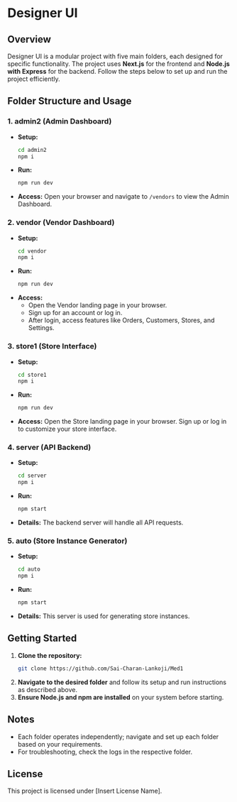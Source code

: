 # Designer UI

## Overview
Designer UI is a modular project with five main folders, each designed for specific functionality. The project uses **Next.js** for the frontend and **Node.js with Express** for the backend. Follow the steps below to set up and run the project efficiently.

## Folder Structure and Usage

### 1. **admin2** (Admin Dashboard)
- **Setup:**
  ```bash
  cd admin2
  npm i
  ```
- **Run:**
  ```bash
  npm run dev
  ```
- **Access:** Open your browser and navigate to `/vendors` to view the Admin Dashboard.

### 2. **vendor** (Vendor Dashboard)
- **Setup:**
  ```bash
  cd vendor
  npm i
  ```
- **Run:**
  ```bash
  npm run dev
  ```
- **Access:**
  - Open the Vendor landing page in your browser.
  - Sign up for an account or log in.
  - After login, access features like Orders, Customers, Stores, and Settings.

### 3. **store1** (Store Interface)
- **Setup:**
  ```bash
  cd store1
  npm i
  ```
- **Run:**
  ```bash
  npm run dev
  ```
- **Access:** Open the Store landing page in your browser. Sign up or log in to customize your store interface.

### 4. **server** (API Backend)
- **Setup:**
  ```bash
  cd server
  npm i
  ```
- **Run:**
  ```bash
  npm start
  ```
- **Details:** The backend server will handle all API requests.

### 5. **auto** (Store Instance Generator)
- **Setup:**
  ```bash
  cd auto
  npm i
  ```
- **Run:**
  ```bash
  npm start
  ```
- **Details:** This server is used for generating store instances.

## Getting Started

1. **Clone the repository:**
   ```bash
   git clone https://github.com/Sai-Charan-Lankoji/Med1
   ```
2. **Navigate to the desired folder** and follow its setup and run instructions as described above.
3. **Ensure Node.js and npm are installed** on your system before starting.

## Notes
- Each folder operates independently; navigate and set up each folder based on your requirements.
- For troubleshooting, check the logs in the respective folder.

## License
This project is licensed under [Insert License Name].


